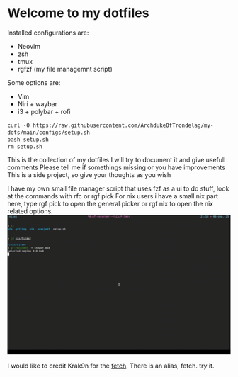 # Welcome to my dotfiles

Installed configurations are: 
  - Neovim
  - zsh
  - tmux
  - rgfzf (my file managemnt script)

  Some options are:
  - Vim
  - Niri + waybar
  - i3 + polybar + rofi
```
curl -O https://raw.githubusercontent.com/ArchdukeOfTrondelag/my-dots/main/configs/setup.sh
bash setup.sh
rm setup.sh
```



This is the collection of my dotfiles
I will try to document it and give usefull comments
Please tell me if somethings missing or you have improvements
This is a side project, so give your thoughts as you wish

I have my own small file manager script that uses fzf as a ui to do stuff, look at the commands with rfc or rgf pick
For nix users i have a small nix part here, type rgf pick to open the general picker or rgf nix to open the nix related options.
![Video Preview](https://github.com/ArchdukeOfTrondelag/my-dots/blob/09fbc8190b4cf5865329151b603e6beb298fc97a/pictures/showof.gif)


I would like to credit Krak9n for the [fetch](https://github.com/Krak9n/rottedfetch). There is an alias, fetch. try it. 
